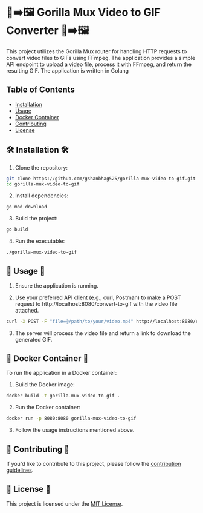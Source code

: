 # 🎥➡️🖼️ Gorilla Mux Video to GIF Converter 🎥➡️🖼️

This project utilizes the Gorilla Mux router for handling HTTP requests to convert video files to GIFs using FFmpeg. The application provides a simple API endpoint to upload a video file, process it with FFmpeg, and return the resulting GIF. The application is written in Golang

## Table of Contents

- [Installation](#installation)
- [Usage](#usage)
- [Docker Container](#docker-container)
- [Contributing](#contributing)
- [License](#license)


## 🛠️ Installation 🛠️

1. Clone the repository:

```bash
git clone https://github.com/gshanbhag525/gorilla-mux-video-to-gif.git && 
cd gorilla-mux-video-to-gif
```

2. Install dependencies:

```bash
go mod download
```

3. Build the project:

```bash
go build
```

4. Run the executable:

```bash
./gorilla-mux-video-to-gif
```

## 🚀 Usage 🚀

1. Ensure the application is running.

2. Use your preferred API client (e.g., curl, Postman) to make a POST request to http://localhost:8080/convert-to-gif with the video file attached.

```bash
curl -X POST -F "file=@/path/to/your/video.mp4" http://localhost:8080/convert-to-gif
```

3. The server will process the video file and return a link to download the generated GIF.

## 🐳 Docker Container 🐳

To run the application in a Docker container:

1. Build the Docker image:

```bash
docker build -t gorilla-mux-video-to-gif .
```
2. Run the Docker container:

```bash
docker run -p 8080:8080 gorilla-mux-video-to-gif
```

3. Follow the usage instructions mentioned above.

## 🤝 Contributing 🤝

If you'd like to contribute to this project, please follow the [contribution guidelines](Contributing.md).


## 📝 License 📝

This project is licensed under the [MIT License](LICENSE).